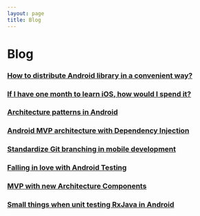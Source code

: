 ```yaml
---
layout: page
title: Blog
---
```

# Blog

### [How to distribute Android library in a convenient way?](https://android.jlelse.eu/how-to-distribute-android-library-in-a-convenient-way-d43fb68304a7)
### [If I have one month to learn iOS, how would I spend it? ](https://android.jlelse.eu/if-i-have-one-month-to-learn-ios-how-would-i-spend-it-a5b2aba87cc2)
### [Architecture patterns in Android](https://android.jlelse.eu/architecture-patterns-in-android-abf99f2b6f70)
### [Android MVP architecture with Dependency Injection](https://android.jlelse.eu/android-mvp-architecture-with-dependency-injection-dee43fe47af0)
### [Standardize Git branching in mobile development](https://android.jlelse.eu/standardize-git-branching-in-mobile-development-7045423330db)
### [Falling in love with Android Testing](https://blog.mindorks.com/falling-in-love-with-android-testing-dd11ffa6ac3e)
### [MVP with new Architecture Components](https://blog.mindorks.com/android-mvp-with-new-architecture-components-7627b7cb8491)
### [Small things when unit testing RxJava in Android](https://blog.mindorks.com/small-things-when-unit-testing-rxjava-in-android-7f7c336ccabd)
